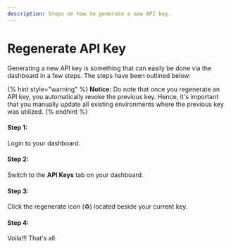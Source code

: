 ```yaml
---
description: Steps on how to generate a new API key.
---
```


# Regenerate API Key

Generating a new API key is something that can easily be done via the dashboard in a few steps. The steps have been outlined below:

{% hint style="warning" %}
**Notice:** Do note that once you regenerate an API key, you automatically revoke the previous key. Hence, it's important that you manually update all existing environments where the previous key was utilized. 
{% endhint %}

#### Step 1:

Login to your dashboard.



#### Step 2:

Switch to the **API Keys** tab on your dashboard.



#### Step 3:

Click the regenerate icon \(♻\) located beside your current key.



#### Step 4:

Voila!!! That's all.

